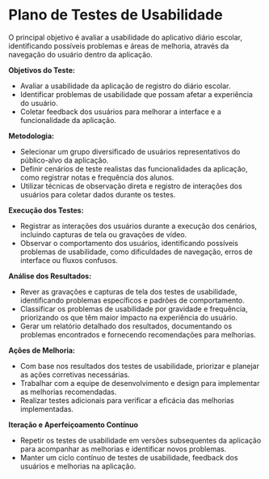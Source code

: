# Plano de Testes de Usabilidade

O principal objetivo é avaliar a usabilidade do aplicativo diário escolar, identificando possíveis problemas e áreas de melhoria, através da navegação do usuário dentro da aplicação.

**Objetivos do Teste:**                                     

- Avaliar a usabilidade da aplicação de registro do diário escolar.
- Identificar problemas de usabilidade que possam afetar a experiência do usuário.
- Coletar feedback dos usuários para melhorar a interface e a funcionalidade da aplicação. 

**Metodologia:**                                                                                                       

- Selecionar um grupo diversificado de usuários representativos do público-alvo da aplicação.                  
- Definir cenários de teste realistas das funcionalidades da aplicação, como registrar notas e frequência dos alunos. 
- Utilizar técnicas de observação direta e registro de interações dos usuários para coletar dados durante os testes. 


**Execução dos Testes:**                                                                                                             

- Registrar as interações dos usuários durante a execução dos cenários, incluindo capturas de tela ou gravações de vídeo.    
- Observar o comportamento dos usuários, identificando possíveis problemas de usabilidade, como dificuldades de navegação, erros de interface ou fluxos confusos. 


**Análise dos Resultados:**                                                                                                                                                               
- Rever as gravações e capturas de tela dos testes de usabilidade, identificando problemas específicos e padrões de comportamento.
- Classificar os problemas de usabilidade por gravidade e frequência, priorizando os que têm maior impacto na experiência do usuário.
- Gerar um relatório detalhado dos resultados, documentando os problemas encontrados e fornecendo recomendações para melhorias.                                                     

**Ações de Melhoria:**                                                                                                                      

- Com base nos resultados dos testes de usabilidade, priorizar e planejar as ações corretivas necessárias.                          
- Trabalhar com a equipe de desenvolvimento e design para implementar as melhorias recomendadas.              
- Realizar testes adicionais para verificar a eficácia das melhorias implementadas.                                                  

**Iteração e Aperfeiçoamento Contínuo**                                                                             

- Repetir os testes de usabilidade em versões subsequentes da aplicação para acompanhar as melhorias e identificar novos problemas. 
- Manter um ciclo contínuo de testes de usabilidade, feedback dos usuários e melhorias na aplicação.            
